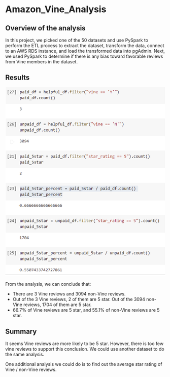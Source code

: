 # Amazon_Vine_Analysis

## Overview of the analysis
In this project, we picked one of the 50 datasets and use PySpark to perform the ETL process to extract the dataset, transform the data, connect to an AWS RDS instance, and load the transformed data into pgAdmin. Next, we used PySpark to determine if there is any bias toward favorable reviews from Vine members in the dataset. 

## Results
![capture](Capture.PNG)

From the analysis, we can conclude that:
- There are 3 Vine reviews and 3094 non-Vine reviews.
- Out of the 3 Vine reviews, 2 of them are 5 star. Out of the 3094 non-Vine reviews, 1704 of them are 5 star.
- 66.7% of Vine reviews are 5 star, and 55.1% of non-Vine reviews are 5 star.

## Summary
It seems Vine reviews are more likely to be 5 star. However, there is too few vine reviews to support this conclusion. We could use another dataset to do the same analysis. 

One additional analysis we could do is to find out the average star rating of Vine / non-Vine reviews.
